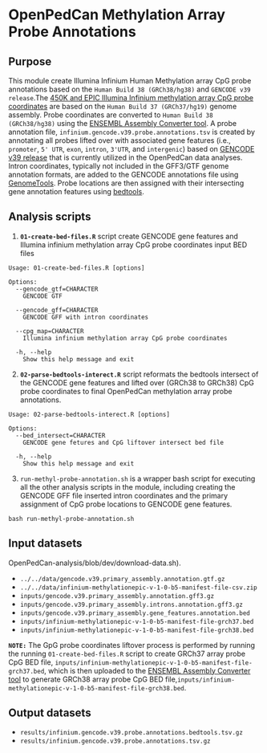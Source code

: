 # OpenPedCan Methylation Array Probe Annotations

## Purpose

This module create Illumina Infinium Human Methylation array CpG probe annotations based on the `Human Build 38 (GRCh38/hg38)` and `GENCODE v39 release`.The [450K and EPIC Illumina Infinium methylation array CpG probe coordinates](https://support.illumina.com/array/array_kits/infinium-methylationepic-beadchip-kit/downloads.html) are based on the `Human Build 37 (GRCh37/hg19)` genome assembly. Probe coordinates are converted to `Human Build 38 (GRCh38/hg38)` using the [ENSEMBL Assembly Converter tool](https://useast.ensembl.org/Homo_sapiens/Tools/AssemblyConverter). A probe annotation file, `infinium.gencode.v39.probe.annotations.tsv` is created by annotating all probes lifted over with associated gene features (i.e., `promoter`, `5' UTR`, `exon`, `intron`, `3'UTR`, and `intergenic`) based on [GENCODE v39 release](https://ftp.ebi.ac.uk/pub/databases/gencode/Gencode_human/release_39/) that is currently utilized in the OpenPedCan data analyses. Intron coordinates, typically not included in the GFF3/GTF genome annotation formats, are added to the GENCODE annotations file using [GenomeTools](http://genometools.org/). Probe locations are then assigned with their intersecting gene annotation features using [bedtools](https://bedtools.readthedocs.io/en/latest/content/bedtools-suite.html). 


## Analysis scripts
1. **`01-create-bed-files.R`** script create GENCODE gene features and Illumina infinium methylation array CpG probe coordinates input BED files

```
Usage: 01-create-bed-files.R [options]

Options:
  --gencode_gtf=CHARACTER
    GENCODE GTF

  --gencode_gff=CHARACTER
    GENCODE GFF with intron coordinates

  --cpg_map=CHARACTER
    Illumina infinium methylation array CpG probe coordinates

  -h, --help
    Show this help message and exit
```

2. **`02-parse-bedtools-interect.R`** script reformats the bedtools intersect of the GENCODE gene features and lifted over (GRCh38 to GRCh38) CpG probe coordinates to final OpenPedCan methylation array probe annotations.
```
Usage: 02-parse-bedtools-interect.R [options]

Options:
  --bed_intersect=CHARACTER
    GENCODE gene fetures and CpG liftover intersect bed file

  -h, --help
    Show this help message and exit
```

3. `run-methyl-probe-annotation.sh` is a wrapper bash script for executing all the other analysis scripts in the module, including creating the GENCODE GFF file inserted intron coordinates and the primary assignment of CpG probe locations to GENCODE gene features. 
```
bash run-methyl-probe-annotation.sh
```

## Input datasets
OpenPedCan-analysis/blob/dev/download-data.sh). 
- `../../data/gencode.v39.primary_assembly.annotation.gtf.gz`
- `../../data/infinium-methylationepic-v-1-0-b5-manifest-file-csv.zip`
- `inputs/gencode.v39.primary_assembly.annotation.gff3.gz`
- `inputs/gencode.v39.primary_assembly.introns.annotation.gff3.gz`
- `inputs/gencode.v39.primary_assembly.gene_features.annotation.bed`
- `inputs/infinium-methylationepic-v-1-0-b5-manifest-file-grch37.bed`
- `inputs/infinium-methylationepic-v-1-0-b5-manifest-file-grch38.bed`

**`NOTE:`** The GpG probe coordinates liftover process is performed by running the running `01-create-bed-files.R` script to create GRCh37 array probe CpG BED file, `inputs/infinium-methylationepic-v-1-0-b5-manifest-file-grch37.bed`, which is then uploaded to the [ENSEMBL Assembly Converter tool](https://useast.ensembl.org/Homo_sapiens/Tools/AssemblyConverter) to generate GRCh38 array probe CpG BED file,`inputs/infinium-methylationepic-v-1-0-b5-manifest-file-grch38.bed`.


## Output datasets
- `results/infinium.gencode.v39.probe.annotations.bedtools.tsv.gz`
- `results/infinium.gencode.v39.probe.annotations.tsv.gz`

